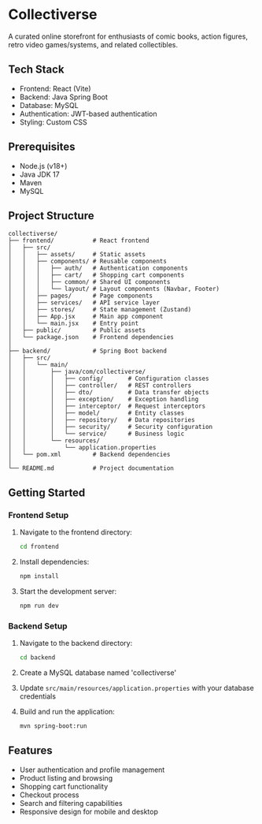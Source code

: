 # Collectiverse

A curated online storefront for enthusiasts of comic books, action figures, retro video games/systems, and related collectibles.

## Tech Stack

- Frontend: React (Vite)
- Backend: Java Spring Boot
- Database: MySQL
- Authentication: JWT-based authentication
- Styling: Custom CSS

## Prerequisites

- Node.js (v18+)
- Java JDK 17
- Maven
- MySQL

## Project Structure

```
collectiverse/
├── frontend/           # React frontend
│   ├── src/
│   │   ├── assets/     # Static assets
│   │   ├── components/ # Reusable components
│   │   │   ├── auth/   # Authentication components
│   │   │   ├── cart/   # Shopping cart components
│   │   │   ├── common/ # Shared UI components
│   │   │   └── layout/ # Layout components (Navbar, Footer)
│   │   ├── pages/      # Page components
│   │   ├── services/   # API service layer
│   │   ├── stores/     # State management (Zustand)
│   │   ├── App.jsx     # Main app component
│   │   └── main.jsx    # Entry point
│   ├── public/         # Public assets
│   └── package.json    # Frontend dependencies
│
├── backend/            # Spring Boot backend
│   ├── src/
│   │   └── main/
│   │       ├── java/com/collectiverse/
│   │       │   ├── config/       # Configuration classes
│   │       │   ├── controller/   # REST controllers
│   │       │   ├── dto/          # Data transfer objects
│   │       │   ├── exception/    # Exception handling
│   │       │   ├── interceptor/  # Request interceptors
│   │       │   ├── model/        # Entity classes
│   │       │   ├── repository/   # Data repositories
│   │       │   ├── security/     # Security configuration
│   │       │   └── service/      # Business logic
│   │       └── resources/
│   │           └── application.properties
│   └── pom.xml         # Backend dependencies
│
└── README.md           # Project documentation
```

## Getting Started

### Frontend Setup

1. Navigate to the frontend directory:

   ```bash
   cd frontend
   ```

2. Install dependencies:

   ```bash
   npm install
   ```

3. Start the development server:
   ```bash
   npm run dev
   ```

### Backend Setup

1. Navigate to the backend directory:

   ```bash
   cd backend
   ```

2. Create a MySQL database named 'collectiverse'

3. Update `src/main/resources/application.properties` with your database credentials

4. Build and run the application:
   ```bash
   mvn spring-boot:run
   ```

## Features

- User authentication and profile management
- Product listing and browsing
- Shopping cart functionality
- Checkout process
- Search and filtering capabilities
- Responsive design for mobile and desktop
